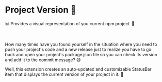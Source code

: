 # Project Version 👀

📊 Provides a visual representation of you current npm project. 💪

<br>

How many times have you found yourself in the situation where you need to push your project's code and a new release just to realize you have to go back and open your project's package.json file so you can check its version and add it to the commit message? 😅

Well, this extension creates an auto-updated and customizable StatusBar item that displays the current version of your project in it. 💃
